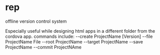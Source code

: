 # rep
offline version control system

Especially useful while designing html apps in a different folder from the cordova app.
commands include:
  --create ProjectName [Version]
  --file ProjectName File
  --root ProjectName
  --target ProjectName
  --save ProjectName
  --commit ProjectNAme
